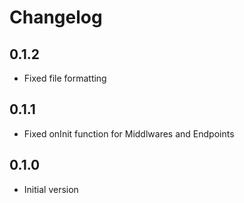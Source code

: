# Changelog

## 0.1.2

- Fixed file formatting

## 0.1.1

- Fixed onInit function for Middlwares and Endpoints

## 0.1.0

- Initial version
